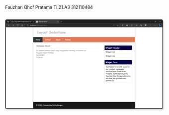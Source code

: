 Fauzhan Qhof Pratama
Ti.21.A3
312110484

<br/>

<img src="image/hasil.png" style="border: 2px solid #333; border-radius: 5px; box-shadow: 2px 2px 4px #00000040">

</br></br>